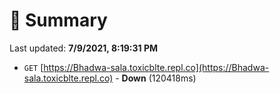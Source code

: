 # 📖 Summary
Last updated: **7/9/2021, 8:19:31 PM**

- `GET` [https://Bhadwa-sala.toxicblte.repl.co](https://Bhadwa-sala.toxicblte.repl.co) - **Down** (120418ms)
